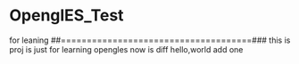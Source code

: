 # OpenglES_Test
for leaning
##=====================================###
this is proj is just for learning opengles
now is diff
hello,world
add one 
